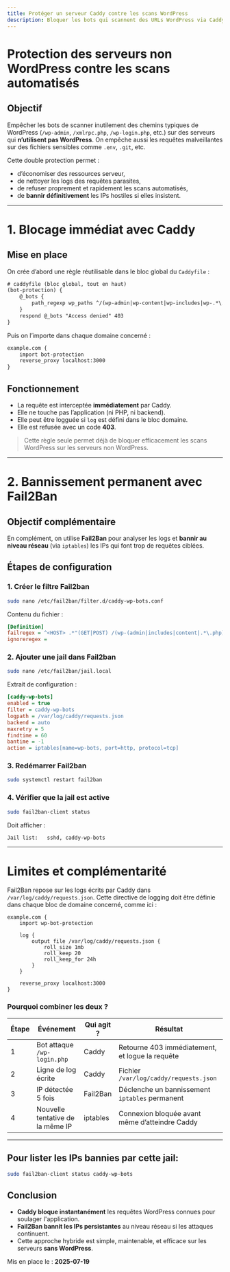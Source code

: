 ```yaml
---
title: Protéger un serveur Caddy contre les scans WordPress
description: Bloquer les bots qui scannent des URLs WordPress via Caddy et Fail2Ban avec iptables.
---
```


# Protection des serveurs non WordPress contre les scans automatisés

## Objectif

Empêcher les bots de scanner inutilement des chemins typiques de WordPress (`/wp-admin`, `/xmlrpc.php`, `/wp-login.php`, etc.) sur des serveurs qui **n’utilisent pas WordPress**.
On empêche aussi les requêtes malveillantes sur des fichiers sensibles comme `.env`, `.git`, etc.

Cette double protection permet :
- d’économiser des ressources serveur,
- de nettoyer les logs des requêtes parasites,
- de refuser proprement et rapidement les scans automatisés,
- de **bannir définitivement** les IPs hostiles si elles insistent.

---

# 1. Blocage immédiat avec Caddy

## Mise en place

On crée d’abord une règle réutilisable dans le bloc global du `Caddyfile` :

```txt
# caddyfile (bloc global, tout en haut)
(bot-protection) {
	@_bots {
		path_regexp wp_paths ^/(wp-admin|wp-content|wp-includes|wp-.*\.php|xmlrpc\.php|\.env(\..*)?$|phpinfo.*|\.git.*|\.aws.*|\.htaccess|\.DS_Store|\.vscode|\.idea|\.editorconfig|composer\.(json|lock)|package(-lock)?\.json|yarn\.lock|docker-compose\.ya?ml|application\.properties|settings\.py|config\.env|.*\.(bak|sql|ini|log|conf|yml|xml|old))$
	}
	respond @_bots "Access denied" 403
}
```

Puis on l’importe dans chaque domaine concerné :

```txt
example.com {
    import bot-protection
    reverse_proxy localhost:3000
}
```

## Fonctionnement

- La requête est interceptée **immédiatement** par Caddy.
- Elle ne touche pas l’application (ni PHP, ni backend).
- Elle peut être logguée si `log` est défini dans le bloc domaine.
- Elle est refusée avec un code **403**.

> Cette règle seule permet déjà de bloquer efficacement les scans WordPress sur les serveurs non WordPress.

---

# 2. Bannissement permanent avec Fail2Ban

## Objectif complémentaire

En complément, on utilise **Fail2Ban** pour analyser les logs et **bannir au niveau réseau** (via `iptables`) les IPs qui font trop de requêtes ciblées.

## Étapes de configuration

### 1. Créer le filtre Fail2ban

```bash
sudo nano /etc/fail2ban/filter.d/caddy-wp-bots.conf
```

Contenu du fichier :

```ini
[Definition]
failregex = ^<HOST> .*"(GET|POST) /(wp-(admin|includes|content|.*\.php)|xmlrpc\.php)
ignoreregex =
```

### 2. Ajouter une jail dans Fail2ban

```bash
sudo nano /etc/fail2ban/jail.local
```

Extrait de configuration :

```ini
[caddy-wp-bots]
enabled = true
filter = caddy-wp-bots
logpath = /var/log/caddy/requests.json
backend = auto
maxretry = 5
findtime = 60
bantime = -1
action = iptables[name=wp-bots, port=http, protocol=tcp]
```

### 3. Redémarrer Fail2ban

```bash
sudo systemctl restart fail2ban
```

### 4. Vérifier que la jail est active

```bash
sudo fail2ban-client status
```

Doit afficher :
```
Jail list:   sshd, caddy-wp-bots
```

---

# Limites et complémentarité

Fail2Ban repose sur les logs écrits par Caddy dans `/var/log/caddy/requests.json`. Cette directive de logging doit être définie dans chaque bloc de domaine concerné, comme ici :

```text
example.com {
    import wp-bot-protection

    log {
        output file /var/log/caddy/requests.json {
            roll_size 1mb
            roll_keep 20
            roll_keep_for 24h
        }
    }

    reverse_proxy localhost:3000
}
```

### Pourquoi combiner les deux ?

| Étape | Événement                         | Qui agit ?  | Résultat                                       |
|-------|-----------------------------------|-------------|------------------------------------------------|
| 1     | Bot attaque `/wp-login.php`       | Caddy       | Retourne 403 immédiatement, et logue la requête |
| 2     | Ligne de log écrite               | Caddy       | Fichier `/var/log/caddy/requests.json`         |
| 3     | IP détectée 5 fois                | Fail2Ban    | Déclenche un bannissement `iptables` permanent |
| 4     | Nouvelle tentative de la même IP  | iptables    | Connexion bloquée avant même d’atteindre Caddy |

---

## Pour lister les IPs bannies par cette jail:

```bash
sudo fail2ban-client status caddy-wp-bots
```

## Conclusion

- **Caddy bloque instantanément** les requêtes WordPress connues pour soulager l'application.
- **Fail2Ban bannit les IPs persistantes** au niveau réseau si les attaques continuent.
- Cette approche hybride est simple, maintenable, et efficace sur les serveurs **sans WordPress**.

Mis en place le : **2025-07-19**
